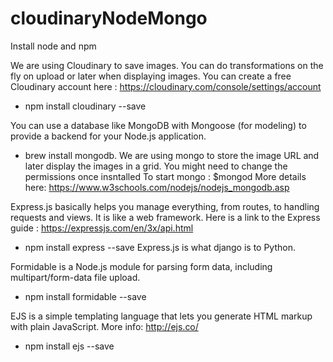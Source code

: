 # cloudinaryNodeMongo

Install node and npm

We are using Cloudinary to save images. You can do transformations on the fly on upload or later when displaying images.
You can create a free Cloudinary account here : https://cloudinary.com/console/settings/account
- npm install cloudinary --save

You can use a database like MongoDB with Mongoose (for modeling) to provide a backend for your Node.js application. 
- brew install mongodb. 
We are using mongo to store the image URL and later display the images in a grid. You might need to change the permissions once insntalled
To start mongo : $mongod
More details here: https://www.w3schools.com/nodejs/nodejs_mongodb.asp

Express.js basically helps you manage everything, from routes, to handling requests and views. It is like a web framework.
Here is a link to the Express guide : https://expressjs.com/en/3x/api.html
- npm install express --save
Express.js is what django is to Python.

Formidable is a Node.js module for parsing form data, including multipart/form-data file upload.
- npm install formidable --save

EJS is a simple templating language that lets you generate HTML markup with plain JavaScript. More info: http://ejs.co/
- npm install ejs --save


